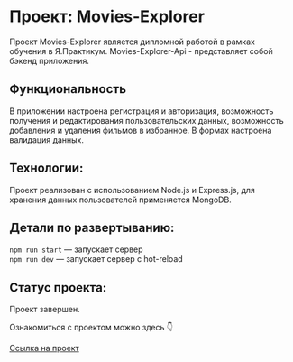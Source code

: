 # Проект: Movies-Explorer

Проект Movies-Explorer является дипломной работой в рамках обучения в Я.Практикум.
Movies-Explorer-Api - представляет собой бэкенд приложения. 

## Функциональность
В приложении настроена регистрация и авторизация, возможность получения и редактирования пользовательских данных, возможность добавления и удаления фильмов в избранное. В формах настроена валидация данных.

## Технологии:
Проект реализован с использованием Node.js и Express.js, для хранения данных пользователей  применяется MongoDB.

## Детали по развертыванию:
`npm run start` — запускает сервер   
`npm run dev` — запускает сервер с hot-reload

## Статус проекта:
Проект завершен.

Ознакомиться с проектом можно здесь 👇  

[Ссылка на проект ](https://movies-explorer-api-umber.vercel.app/)



